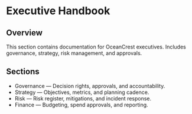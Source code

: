 # Executive Handbook

## Overview
This section contains documentation for OceanCrest executives. Includes governance, strategy, risk management, and approvals.

## Sections
- Governance — Decision rights, approvals, and accountability.
- Strategy — Objectives, metrics, and planning cadence.
- Risk — Risk register, mitigations, and incident response.
- Finance — Budgeting, spend approvals, and reporting.

